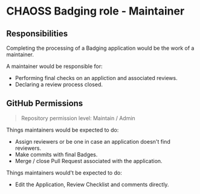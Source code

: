 # CHAOSS Badging role - Maintainer

## Responsibilities

Completing the processing of a Badging application would be the work of a maintainer.

A maintainer would be responsible for:

- Performing final checks on an appliction and associated reviews.
- Declaring a review process closed.

## GitHub Permissions

> Repository permission level: Maintain / Admin

Things maintainers would be expected to do:

- Assign reviewers or be one in case an application doesn't find reviewers.
- Make commits with final Badges.
- Merge / close Pull Request associated with the application.

Things maintainers would't be expected to do:

- Edit the Application, Review Checklist and comments directly.
